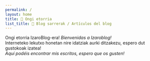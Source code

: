 ```yaml
---
permalink: /
layout: home
title: 👋 Ongi etorria
list_title: 📙 Blog sarrerak / Artículos del blog
---
```

Ongi etorria IzaroBlog-era! *Bienvenidas a Izaroblog!*<br>
Interneteko lekutxo honetan nire idatziak aurki ditzakezu, espero dut gustokoak izatea! <br>
*Aquí podéis encontrar mis escritos, espero que os gusten!*
